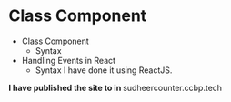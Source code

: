 # Class Component

- Class Component
  - Syntax
- Handling Events in React
  - Syntax
I have done it using ReactJS.

<b>I have published the site to in </b>
sudheercounter.ccbp.tech
